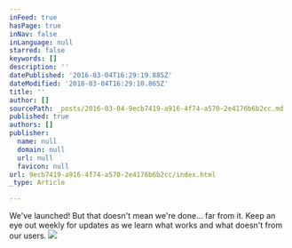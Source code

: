 ```yaml
---
inFeed: true
hasPage: true
inNav: false
inLanguage: null
starred: false
keywords: []
description: ''
datePublished: '2016-03-04T16:29:19.885Z'
dateModified: '2016-03-04T16:29:10.865Z'
title: ''
author: []
sourcePath: _posts/2016-03-04-9ecb7419-a916-4f74-a570-2e4176b6b2cc.md
published: true
authors: []
publisher:
  name: null
  domain: null
  url: null
  favicon: null
url: 9ecb7419-a916-4f74-a570-2e4176b6b2cc/index.html
_type: Article

---
```

We've launched! But that doesn't mean we're done... far from it. Keep an eye out weekly for updates as we learn what works and what doesn't from our users. ![](https://the-grid-user-content.s3-us-west-2.amazonaws.com/b2b83fe4-a67d-45ee-98ad-33ef1723c880.png)